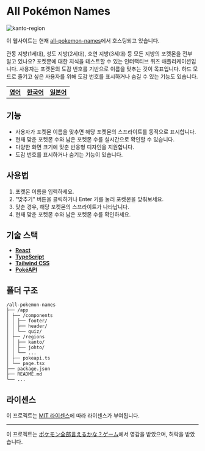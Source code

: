 # All Pokémon Names

![kanto-region](https://i.imgur.com/GaJMmXl.png)

이 웹사이트는 현재 [all-pokemon-names](https://all-pokemon-names.vercel.app/)에서 호스팅되고 있습니다.

관동 지방(1세대), 성도 지방(2세대), 호연 지방(3세대) 등 모든 지방의 포켓몬을 전부 알고 있나요? 포켓몬에 대한 지식을 테스트할 수 있는 인터랙티브 퀴즈 애플리케이션입니다. 사용자는 포켓몬의 도감 번호를 기반으로 이름을 맞추는 것이 목표입니다. 하드 모드로 즐기고 싶은 사용자를 위해 도감 번호를 표시하거나 숨길 수 있는 기능도 있습니다.

|                        |                                  |                                  |
| ---------------------- | -------------------------------- | -------------------------------- |
| [**영어**](/README.md) | [**한국어**](/docs/README_ko.md) | [**일본어**](/docs/README_jp.md) |

## 기능

- 사용자가 포켓몬 이름을 맞추면 해당 포켓몬의 스프라이트를 동적으로 표시합니다.
- 현재 맞춘 포켓몬 수와 남은 포켓몬 수를 실시간으로 확인할 수 있습니다.
- 다양한 화면 크기에 맞춘 반응형 디자인을 지원합니다.
- 도감 번호를 표시하거나 숨기는 기능이 있습니다.

## 사용법

1. 포켓몬 이름을 입력하세요.
2. "맞추기" 버튼을 클릭하거나 Enter 키를 눌러 포켓몬을 맞춰보세요.
3. 맞춘 경우, 해당 포켓몬의 스프라이트가 나타납니다.
4. 현재 맞춘 포켓몬 수와 남은 포켓몬 수를 확인하세요.

## 기술 스택

- [**React**](https://react.dev/)
- [**TypeScript**](https://www.typescriptlang.org/)
- [**Tailwind CSS**](https://tailwindcss.com/)
- [**PokéAPI**](https://pokeapi.co/)

## 폴더 구조

```
/all-pokemon-names
├── /app
│ ├── /components
│ │ ├── footer/
│ │ ├── header/
│ │ └── quiz/
│ ├── /regions
│ │ ├── kanto/
│ │ ├── johto/
│ │ └── ...
│ ├── pokeapi.ts
│ └── page.tsx
├── package.json
├── README.md
└── ...
```

## 라이센스

이 프로젝트는 [MIT 라이센스](https://mit-license.org/)에 따라 라이센스가 부여됩니다.

---

이 프로젝트는 [ポケモン全部言えるかな？ゲーム](https://all-pokemon-ierukana.com/)에서 영감을 받았으며, 허락을 받았습니다.
